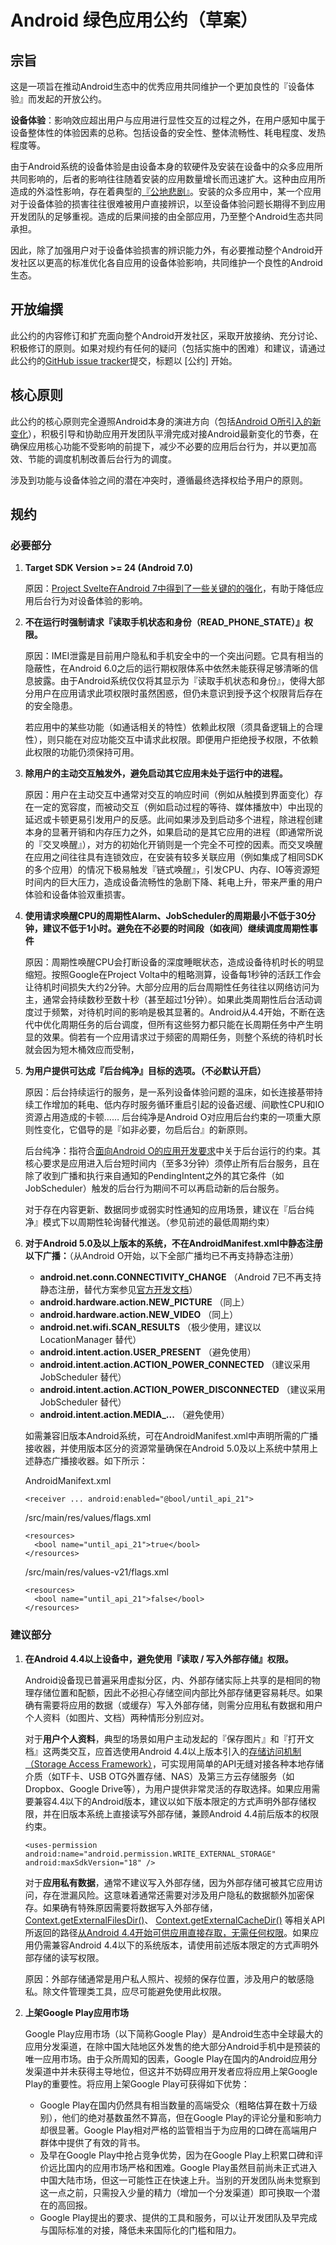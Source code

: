 # Android 绿色应用公约（草案）

## 宗旨

这是一项旨在推动Android生态中的优秀应用共同维护一个更加良性的『设备体验』而发起的开放公约。

**设备体验**：影响效应超出用户与应用进行显性交互的过程之外，在用户感知中属于设备整体性的体验因素的总称。包括设备的安全性、整体流畅性、耗电程度、发热程度等。

由于Android系统的设备体验是由设备本身的软硬件及安装在设备中的众多应用所共同影响的，后者的影响往往随着安装的应用数量增长而迅速扩大。这种由应用所造成的外溢性影响，存在着典型的[『公地悲剧』](http://baike.baidu.com/item/%E5%85%AC%E5%9C%B0%E6%82%B2%E5%89%A7)。安装的众多应用中，某一个应用对于设备体验的损害往往很难被用户直接辨识，以至设备体验问题长期得不到应用开发团队的足够重视。造成的后果间接的由全部应用，乃至整个Android生态共同承担。

因此，除了加强用户对于设备体验损害的辨识能力外，有必要推动整个Android开发社区以更高的标准优化各自应用的设备体验影响，共同维护一个良性的Android生态。

## 开放编撰

此公约的内容修订和扩充面向整个Android开发社区，采取开放接纳、充分讨论、积极修订的原则。如果对规约有任何的疑问（包括实施中的困难）和建议，请通过此公约的[GitHub issue tracker](https://github.com/greenify/greenify.github.io/labels/convention)提交，标题以 [公约] 开始。

## 核心原则

此公约的核心原则完全遵照Android本身的演进方向（包括[Android O所引入的新变化](https://developer.android.google.cn/preview/behavior-changes.html)），积极引导和协助应用开发团队平滑完成对接Android最新变化的节奏，在确保应用核心功能不受影响的前提下，减少不必要的应用后台行为，并以更加高效、节能的调度机制改善后台行为的调度。

涉及到功能与设备体验之间的潜在冲突时，遵循最终选择权给予用户的原则。

## 规约

### 必要部分

1. **Target SDK Version >= 24 (Android 7.0)**

   原因：[Project Svelte在Android 7中得到了一些关键的的强化](https://developer.android.google.cn/about/versions/nougat/android-7.0-changes.html#bg-opt)，有助于降低应用后台行为对设备体验的影响。

2. **不在运行时强制请求『读取手机状态和身份（READ_PHONE_STATE）』权限。**

   原因：IMEI泄露是目前用户隐私和手机安全中的一个突出问题。它具有相当的隐蔽性，在Android 6.0之后的运行期权限体系中依然未能获得足够清晰的信息披露。由于Android系统仅仅将其显示为『读取手机状态和身份』，使得大部分用户在应用请求此项权限时虽然困惑，但仍未意识到授予这个权限背后存在的安全隐患。

   若应用中的某些功能（如通话相关的特性）依赖此权限（须具备逻辑上的合理性），则只能在对应功能交互中请求此权限。即便用户拒绝授予权限，不依赖此权限的功能仍须保持可用。

3. **除用户的主动交互触发外，避免启动其它应用未处于运行中的进程。**

   原因：用户在主动交互中通常对交互的响应时间（例如从触摸到界面变化）存在一定的宽容度，而被动交互（例如启动过程的等待、媒体播放中）中出现的延迟或卡顿更易引发用户的反感。此间如果涉及到启动多个进程，除进程创建本身的显著开销和内存压力之外，如果启动的是其它应用的进程（即通常所说的『交叉唤醒』），对方的初始化开销则是一个完全不可控的因素。而交叉唤醒在应用之间往往具有连锁效应，在安装有较多关联应用（例如集成了相同SDK的多个应用）的情况下极易触发『链式唤醒』，引发CPU、内存、IO等资源短时间内的巨大压力，造成设备流畅性的急剧下降、耗电上升，带来严重的用户体验和设备体验双重损害。

4. **使用请求唤醒CPU的周期性Alarm、JobScheduler的周期最小不低于30分钟，建议不低于1小时。避免在不必要的时间段（如夜间）继续调度周期性事件**

   原因：周期性唤醒CPU会打断设备的深度睡眠状态，造成设备待机时长的明显缩短。按照Google在Project Volta中的粗略测算，设备每1秒钟的活跃工作会让待机时间损失大约2分钟。大部分应用的后台周期性任务往往以网络访问为主，通常会持续数秒至数十秒（甚至超过1分钟）。如果此类周期性后台活动调度过于频繁，对待机时间的影响是极其显著的。Android从4.4开始，不断在迭代中优化周期任务的后台调度，但所有这些努力都只能在长周期任务中产生明显的效果。倘若有一个应用请求过于频密的周期任务，则整个系统的待机时长就会因为短木桶效应而受制，

5. **为用户提供可达成『后台纯净』目标的选项。（不必默认开启）**

   原因：后台持续运行的服务，是一系列设备体验问题的温床，如长连接基带持续工作增加的耗电、低内存时服务循环重启引起的设备迟缓、间歇性CPU和IO资源占用造成的卡顿…… 后台纯净是Android O对应用后台约束的一项重大原则性变化，它倡导的是『如非必要，勿启后台』的新原则。

   后台纯净：指符合[面向Android O的应用开发要求](https://developer.android.google.cn/preview/features/background.html#services)中关于后台运行的约束。其核心要求是应用进入后台短时间内（至多3分钟）须停止所有后台服务，且在除了收到广播和执行来自通知的PendingIntent之外的其它条件（如JobScheduler）触发的后台行为期间不可以再启动新的后台服务。

   对于存在内容更新、数据同步或弱实时性通知的应用场景，建议在『后台纯净』模式下以周期性轮询替代推送。（参见前述的最低周期约束）

6. **对于Android 5.0及以上版本的系统，不在AndroidManifest.xml中静态注册以下广播：**（从Android O开始，以下全部广播均已不再支持静态注册）

   * **android.net.conn.CONNECTIVITY_CHANGE** （Android 7已不再支持静态注册，替代方案参见[官方开发文档](https://developer.android.google.cn/about/versions/nougat/android-7.0-changes.html#bg-opt)）
   * **android.hardware.action.NEW_PICTURE** （同上）
   * **android.hardware.action.NEW_VIDEO** （同上）
   * **android.net.wifi.SCAN_RESULTS** （极少使用，建议以 LocationManager 替代）
   * **android.intent.action.USER_PRESENT** （避免使用）
   * **android.intent.action.ACTION_POWER_CONNECTED** （建议采用 JobScheduler 替代）
   * **android.intent.action.ACTION_POWER_DISCONNECTED** （建议采用 JobScheduler 替代）
   * **android.intent.action.MEDIA_...** （避免使用）

   如需兼容旧版本Android系统，可在AndroidManifest.xml中声明所需的广播接收器，并使用版本区分的资源常量确保在Android 5.0及以上系统中禁用上述静态广播接收器。如下所示：

   AndroidManifext.xml
   ```
   <receiver ... android:enabled="@bool/until_api_21">
   ```
   /src/main/res/values/flags.xml
   ```
   <resources>
     <bool name="until_api_21">true</bool>
   </resources>
   ```
   /src/main/res/values-v21/flags.xml
   ```
   <resources>
     <bool name="until_api_21">false</bool>
   </resources>
   ```

### 建议部分

1. **在Android 4.4以上设备中，避免使用『读取 / 写入外部存储』权限。**

   Android设备现已普遍采用虚拟分区，内、外部存储实际上共享的是相同的物理存储位置和配额，因此不必担心存储空间内部比外部存储更容易耗尽。如果确有需要将应用的数据（或缓存）写入外部存储，则需分应用私有数据和用户个人资料（如图片、文档）两种情形分别应对。

   对于**用户个人资料**，典型的场景如用户主动发起的『保存图片』和『打开文档』这两类交互，应首选使用Android 4.4以上版本引入的[存储访问机制（Storage Access Framework）](https://developer.android.google.cn/guide/topics/providers/document-provider.html#client)，可实现用简单的API无缝对接各种本地存储介质（如TF卡、USB OTG外置存储、NAS）及第三方云存储服务（如Dropbox、Google Drive等），为用户提供非常灵活的存取选择。如果应用需要兼容4.4以下的Android版本，建议以如下版本限定的方式声明外部存储权限，并在旧版本系统上直接读写外部存储，兼顾Android 4.4前后版本的权限约束。

   `<uses-permission android:name="android.permission.WRITE_EXTERNAL_STORAGE" android:maxSdkVersion="18" />`

   对于**应用私有数据**，通常不建议写入外部存储，因为外部存储可被其它应用访问，存在泄漏风险。这意味着通常还需要对涉及用户隐私的数据额外加密保存。如果确有特殊原因需要将数据写入外部存储，[Context.getExternalFilesDir()](https://developer.android.google.cn/reference/android/content/Context.html#getExternalFilesDir(java.lang.String))、 [Context.getExternalCacheDir()](https://developer.android.google.cn/reference/android/content/Context.html#getExternalCacheDir()) 等相关API所返回的路径[从Android 4.4开始可供应用直接存取，无需任何权限](https://developer.android.google.cn/reference/android/Manifest.permission.html#WRITE_EXTERNAL_STORAGE)。如果应用仍需兼容Android 4.4以下的系统版本，请使用前述版本限定的方式声明外部存储的读写权限。

   原因：外部存储通常是用户私人照片、视频的保存位置，涉及用户的敏感隐私。除文件管理类工具，应尽可能避免使用此权限。

2. **上架Google Play应用市场**

   Google Play应用市场（以下简称Google Play）是Android生态中全球最大的应用分发渠道，在除中国大陆地区外发售的绝大部分Android手机中是预装的唯一应用市场。由于众所周知的因素，Google Play在国内的Android应用分发渠道中并未获得主导地位，但这并不妨碍应用开发者应将应用上架Google Play的重要性。将应用上架Google Play可获得如下优势：

   * Google Play在国内仍然具有相当数量的高端受众（粗略估算在数十万级别），他们的绝对基数虽然不算高，但在Google Play的评论分量和影响力却很显著。Google Play相对严格的监管相当于为应用的口碑在高端用户群体中提供了有效的背书。
   * 及早在Google Play中抢占竞争优势，因为在Google Play上积累口碑和评价远比国内的应用市场严格和困难。Google Play虽然目前尚未正式进入中国大陆市场，但这一可能性正在快速上升。当别的开发团队尚未觉察到这一点之前，只需投入少量的精力（增加一个分发渠道）即可换取一个潜在的高回报。
   * Google Play提出的要求、提供的工具和服务，可以让开发团队及早完成与国际标准的对接，降低未来国际化的门槛和阻力。
